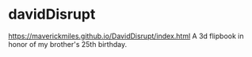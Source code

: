 # davidDisrupt
https://maverickmiles.github.io/DavidDisrupt/index.html
 A 3d flipbook in honor of my brother's 25th birthday.
